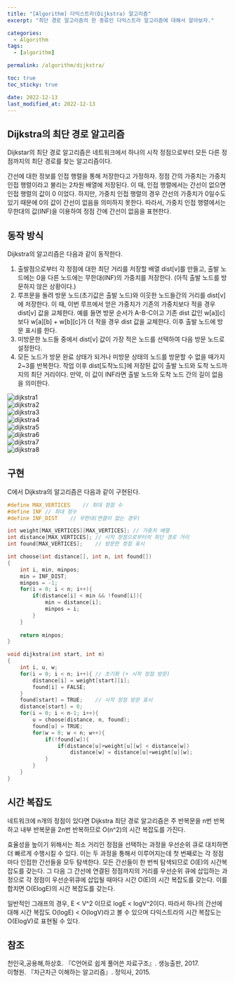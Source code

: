 ```yaml
---
title: "[Algorithm] 다익스트라(Dijkstra) 알고리즘"
excerpt: "최단 경로 알고리즘의 한 종류인 다익스트라 알고리즘에 대해서 알아보자."

categories:
  - Algorithm
tags:
  - [algorithm]

permalink: /algorithm/dijkstra/

toc: true
toc_sticky: true

date: 2022-12-13
last_modified_at: 2022-12-13
---
```


## Dijkstra의 최단 경로 알고리즘

Dijkstar의 최단 경로 알고리즘은 네트워크에서 하나의 시작 정점으로부터 모든 다른 정점까지의 최단 경로를 찾는 알고리즘이다.

간선에 대한 정보를 인접 행렬을 통해 저장한다고 가정하자. 정점 간의 가중치는 가중치 인접 행렬이라고 불리는 2차원 배열에 저장된다. 이 때, 인접 행렬에서는 간선이 없으면 인접 행렬의 값이 0 이었다. 하지만, 가중치 인접 행렬의 경우 간선의 가중치가 0일수도 있기 때문에 0의 값이 간선이 없음을 의미하지 못한다. 따라서, 가중치 인접 행렬에서는 무한대의 값(INF)을 이용하여 정점 간에 간선이 없음을 표현한다.

## 동작 방식

Dijkstra의 알고리즘은 다음과 같이 동작한다.

1.	출발점으로부터 각 정점에 대한 최단 거리를 저장할 배열 dist[v]를 만들고, 출발 노드에는 0을 다른 노드에는 무한대(INF)의 가중치를 저장한다. (아직 출발 노드를 방문하지 않은 상황이다.)
2.	루프문을 돌려 방문 노드(초기값은 출발 노드)와 이웃한 노드들간의 거리를 dist[v]에 저장한다. 이 때, 이번 루프에서 얻은 가중치가 기존의 가중치보다 적을 경우 dist[v] 값을 교체한다. 예를 들면 방문 순서가 A-B-C이고 기존 dist 값인 w[a][c]보다 w[a][b] + w[b][c]가 더 작을 경우 dist 값을 교체한다. 이후 출발 노드에 방문 표시를 한다.
3.	미방문한 노드들 중에서 dist[v] 값이 가장 적은 노드를 선택하여 다음 방문 노드로 설정한다. 
4.	모든 노드가 방문 완료 상태가 되거나 미방문 상태의 노드를 방문할 수 없을 때가지 2~3를 반복한다. 작업 이후 dist[도착노드]에 저장된 값이 출발 노드와 도착 노드까지의 최단 거리이다. 만약, 이 값이 INF라면 출발 노드와 도착 노드 간의 길이 없음을 의미한다.

<img src="/assets/images/algorithm/dijkstra/1.PNG" alt="dijkstra1"><br/>
<img src="/assets/images/algorithm/dijkstra/2.PNG" alt="dijkstra2"><br/>
<img src="/assets/images/algorithm/dijkstra/3.PNG" alt="dijkstra3"><br/>
<img src="/assets/images/algorithm/dijkstra/4.PNG" alt="dijkstra4"><br/>
<img src="/assets/images/algorithm/dijkstra/5.PNG" alt="dijkstra5"><br/>
<img src="/assets/images/algorithm/dijkstra/6.PNG" alt="dijkstra6"><br/>
<img src="/assets/images/algorithm/dijkstra/7.PNG" alt="dijkstra7"><br/>
<img src="/assets/images/algorithm/dijkstra/8.PNG" alt="dijkstra8"><br/>

## 구현

C에서 Dijkstra의 알고리즘은 다음과 같이 구현된다.

```c
#define MAX_VERTICES	// 최대 정점 수 
#define INF	// 최대 정수
#define INF_DIST	// 무한대(연결이 없는 경우)

int weight[MAX_VERTICES][MAX_VERTICES];	// 가중치 배열 
int distance[MAX_VERTICES];	// 시작 정점으로부터의 최단 경로 거리 
int found[MAX_VERTICES];	// 방문한 정점 표시 

int choose(int distance[], int n, int found[])
{
	int i, min, minpos;
	min = INF_DIST;
	minpos = -1;
	for(i = 0; i < n; i++){
		if(distance[i] < min && !found[i]){
			min = distance[i];
			minpos = i;
		}
	}
	
	return minpos;
}

void dijkstra(int start, int n)
{
	int i, u, w;
	for(i = 0; i < n; i++){	// 초기화 (+ 시작 정점 방문) 
		distance[i] = weight[start][i];
		found[i] = FALSE;
	}
	found[start] = TRUE;	// 시작 정점 방문 표시 
	distance[start] = 0;
	for(i = 0; i < n-1; i++){
		u = choose(distance, n, found);
		found[u] = TRUE;
		for(w = 0; w < n; w++){
			if(!found[w]){
				if(distance[u]+weight[u][w] < distance[w])
					distance[w] = distance[u]+weight[u][w];
			}
		}
	}
}
```

## 시간 복잡도

네트워크에 n개의 정점이 있다면 Dijkstra 최단 경로 알고리즘은 주 반복문을 n번 반복하고 내부 반복문을 2n번 반복하므로 O(n^2)의 시간 복잡도를 가진다.

효율성을 높이기 위해서는 최소 거리인 정점을 선택하는 과정을 우선순위 큐로 대치하면 더 빠르게 수행시킬 수 있다. 이는 두 과정을 통해서 이루어지는데 첫 번째로는 각 정점마다 인접한 간선들을 모두 탐색한다. 모든 간선들이 한 번씩 탐색되므로 O(E)의 시간복잡도를 갖는다. 그 다음 그 간선에 연결된 정점까지의 거리를 우선순위 큐에 삽입하는 과정으로 각 정점이 우선순위큐에 삽입될 때마다 시간 O(E)의 시간 복잡도를 갖는다. 이를 합치면 O(ElogE)의 시간 복잡도를 갖는다.

일반적인 그래프의 경우, E < V^2 이므로 logE < logV^2이다. 따라서 하나의 간선에 대해 시간 복잡도 O(logE) < O(logV)라고 볼 수 있으며 다익스트라의 시간 복잡도는 O(ElogV)로 표현될 수 있다.

## 참조

천인국,공용해,하상호. 『C언어로 쉽게 풀어쓴 자료구조』. 생능출판, 2017.<br/>
이형원. 『차근차근 이해하는 알고리즘』. 정익사, 2015.